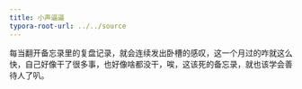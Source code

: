 ```yaml
---
title: 小声逼逼
typora-root-url: ../../source
---
```


每当翻开备忘录里的复盘记录，就会连续发出卧槽的感叹，这一个月过的咋就这么快，自己好像干了很多事，也好像啥都没干，唉，这该死的备忘录，就也该学会善待人了叭。

